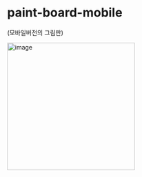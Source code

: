 # paint-board-mobile
(모바일버전의 그림판)

<img width="296" alt="image" src="https://user-images.githubusercontent.com/117073214/210385001-28f6589d-c811-4422-a30f-9a32b3ef994f.png">
